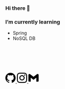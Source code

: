 ### Hi there 👋

### I’m currently learning  
  - Spring  
  - NoSQL DB  

<br/>
<br/>
<br/>
<br/>
<br/>

<a href="https://sju3358.github.io/">
    <img src="/github.svg" style="height : 32px; wieght : 32px;"/>
</a>

<a href="https://www.instagram.com/sju3358/">
    <img src="/instagram.svg" style="height : 32px; wieght : 32px; color:pink;"/>
</a>

<a href="mailto:tjdfkr011@gmail.com">
    <img src="/gmail.svg" style="height : 32px; wieght : 32px;"/>
</a>
 
